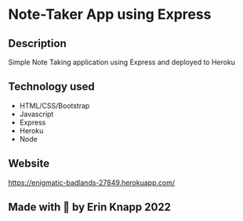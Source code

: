 # Note-Taker App using Express

## Description
Simple Note Taking application using Express and deployed to Heroku

## Technology used
- HTML/CSS/Bootstrap
- Javascript
- Express
- Heroku
- Node

## Website
https://enigmatic-badlands-27849.herokuapp.com/

## Made with 💖 by Erin Knapp 2022